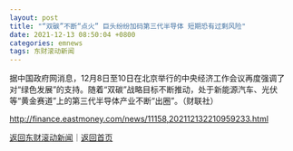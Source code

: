 ```yaml
---
layout: post
title: "“双碳”不断“点火” 巨头纷纷加码第三代半导体 短期恐有过剩风险"
date: 2021-12-13 08:50:04 +0800
categories: emnews
tags: 东财滚动新闻
---
```


据中国政府网消息，12月8日至10日在北京举行的中央经济工作会议再度强调了对“绿色发展”的支持。随着“双碳”战略目标不断推动，处于新能源汽车、光伏等“黄金赛道”上的第三代半导体产业不断“出圈”。（财联社）

<http://finance.eastmoney.com/news/11158,202112132210959233.html>

[返回东财滚动新闻](//finews.withounder.com/emnews/)｜[返回首页](//finews.withounder.com/)